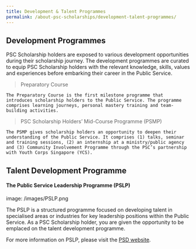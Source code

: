 ```yaml
---
title: Development & Talent Programmes
permalink: /about-psc-scholarships/development-talent-programmes/
---
```


Development Programmes
---
PSC Scholarship holders are exposed to various development opportunities during their scholarship journey. The development programmes are curated to equip PSC Scholarship holders with the relevant knowledge, skills, values and experiences before embarking their career in the Public Service.

> Preparatory Course
```
The Preparatory Course is the first milestone programme that introduces scholarship holders to the Public Service. The programme comprises learning journeys, personal mastery training and team-building activities.
```
> PSC Scholarship Holders’ Mid-Course Programme (PSMP)
```
The PSMP gives scholarship holders an opportunity to deepen their understanding of the Public Service. It comprises (1) talks, seminar and training sessions, (2) an internship at a ministry/public agency and (3) Community Involvement Programme through the PSC’s partnership with Youth Corps Singapore (YCS).
```

Talent Development Programme
---
#### The Public Service Leadership Programme (PSLP)

image: /images/PSLP.png

The PSLP is a structured programme focused on developing talent in specialised areas or industries for key leadership positions within the Public Service. As a PSC Scholarship holder, you are given the opportunity to be emplaced on the talent development programme. 

For more information on PSLP, please visit the [PSD website](https://www.psd.gov.sg/what-we-do/developing-leadership-in-the-service/public-service-leadership-programme).

